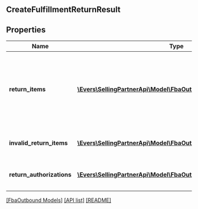 ## CreateFulfillmentReturnResult

## Properties

Name | Type | Description | Notes
------------ | ------------- | ------------- | -------------
**return_items** | [**\Evers\SellingPartnerApi\Model\FbaOutbound\ReturnItem[]**](ReturnItem.md) | An array of items that Amazon accepted for return. Returns empty if no items were accepted for return. | [optional]
**invalid_return_items** | [**\Evers\SellingPartnerApi\Model\FbaOutbound\InvalidReturnItem[]**](InvalidReturnItem.md) | An array of invalid return item information. | [optional]
**return_authorizations** | [**\Evers\SellingPartnerApi\Model\FbaOutbound\ReturnAuthorization[]**](ReturnAuthorization.md) | An array of return authorization information. | [optional]

[[FbaOutbound Models]](../) [[API list]](../../Api) [[README]](../../../README.md)
